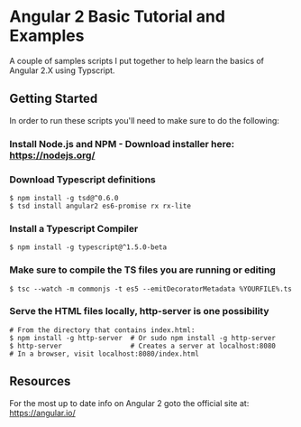 # Angular 2 Basic Tutorial and Examples

A couple of samples scripts I put together to help learn the basics of Angular 2.X using Typscript.

## Getting Started

In order to run these scripts you'll need to make sure to do the following:

### Install Node.js and NPM - Download installer here: https://nodejs.org/
### Download Typescript definitions
```
$ npm install -g tsd@^0.6.0
$ tsd install angular2 es6-promise rx rx-lite
```
###  Install a Typescript Compiler
```
$ npm install -g typescript@^1.5.0-beta
```
###  Make sure to compile the TS files you are running or editing
```
$ tsc --watch -m commonjs -t es5 --emitDecoratorMetadata %YOURFILE%.ts
```
###  Serve the HTML files locally, http-server is one possibility
```
# From the directory that contains index.html:
$ npm install -g http-server  # Or sudo npm install -g http-server
$ http-server                 # Creates a server at localhost:8080
# In a browser, visit localhost:8080/index.html
```

## Resources

For the most up to date info on Angular 2 goto the official site at: https://angular.io/

